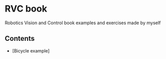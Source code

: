 # RVC book
Robotics Vision and Control book examples and exercises made by myself

## Contents

- [Bicycle example]
